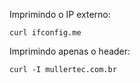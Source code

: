 Imprimindo o IP externo:

	curl ifconfig.me

Imprimindo apenas o header:

	curl -I mullertec.com.br
